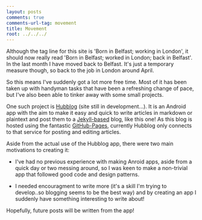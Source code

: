```yaml
---
layout: posts
comments: true
comments-url-tag: movement
title: Movement 
root: ../../../
---
```


Although the tag line for this site is 'Born in Belfast; working in London', it should now really read 'Born in Belfast; worked in London; back in Belfast'. In the last month I have moved back to Belfast. It's just a temporary measure though, so back to the job in London around April.

So this means I've suddenly got a lot more free time. Most of it has been taken up with handyman tasks that have been a refreshing change of pace, but I've also been able to tinker away with some small projects.

One such project is [Hubblog](http://hubblog-app.com) (site still in development...). It is an Android app with the aim to make it easy and quick to write articles in markdown or plaintext and post them to a [Jekyll-based](http://jekyllrb.com/) blog, like this one! As this blog is hosted using the fantastic [GitHub-Pages](http://pages.github.com/), currently Hubblog only connects to that service for posting and editing articles.

Aside from the actual use of the Hubblog app, there were two main motivations to creating it:

* I've had no previous experience with making Anroid apps, aside from a quick day or two messing around, so I was keen to make a non-trivial app that followed good code and design patterns. 

* I needed encouragment to write more (it's a skill I'm trying to develop..so blogging seems to be the best way) and by creating an app I suddenly have something interesting to write about!

Hopefully, future posts will be written from the app!
